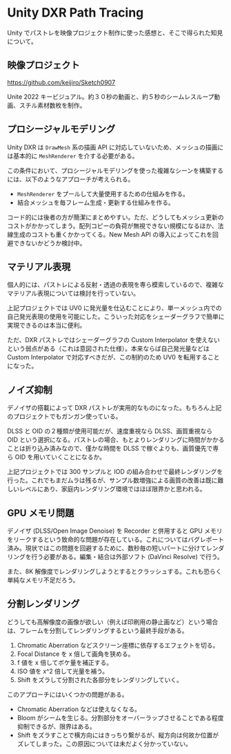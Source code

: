 # Unity DXR Path Tracing

Unity でパストレを映像プロジェクト制作に使った感想と、そこで得られた知見について。

## 映像プロジェクト

https://github.com/keijiro/Sketch0907

Unite 2022 キービジュアル。約３０秒の動画と、約５秒のシームレスループ動画、スチル素材数枚を制作。

## プロシージャルモデリング

Unity DXR は `DrawMesh` 系の描画 API に対応していないため、メッシュの描画には基本的に `MeshRenderer` を介する必要がある。

この条件において、プロシージャルモデリングを使った複雑なシーンを構築するには、以下のようなアプローチが考えられる。

- `MeshRenderer` をプールして大量使用するための仕組みを作る。
- 結合メッシュを毎フレーム生成・更新する仕組みを作る。

コード的には後者の方が簡潔にまとめやすい。ただ、どうしてもメッシュ更新のコストがかかってしまう。配列コピーの負荷が無視できない規模になるほか、法線生成のコストも重くかかってくる。New Mesh API の導入によってこれを回避できないかどうか検討中。

## マテリアル表現

個人的には、パストレによる反射・透過の表現を専ら模索しているので、複雑なマテリアル表現については検討を行っていない。

上記プロジェクトでは UV0 に発光量を仕込むことにより、単一メッシュ内での自己発光表現の使用を可能にした。こういった対応をシェーダーグラフで簡単に実現できるのは本当に便利。

ただ、DXR パストレではシェーダーグラフの Custom Interpolator を使えないという弱点がある（これは意図された仕様）。本来ならば自己発光量などは Custom Interpolator で対応すべきだが、この制約のため UV0 を転用することになった。

## ノイズ抑制

デノイザの搭載によって DXR パストレが実用的なものになった。もちろん上記のプロジェクトでもガンガン使っている。

DLSS と OID の２種類が使用可能だが、速度重視なら DLSS、画質重視なら OID という選択になる。パストレの場合、もとよりレンダリングに時間がかかることは折り込み済みなので、僅かな時間を DLSS で稼ぐよりも、画質優先で専ら OID を用いていくことになるか。

上記プロジェクトでは 300 サンプルと IOD の組み合わせで最終レンダリングを行った。これでもまだムラは残るが、サンプル数増強による画質の改善は既に難しいレベルにあり、家庭内レンダリング環境ではほぼ限界かと思われる。

## GPU メモリ問題

デノイザ (DLSS/Open Image Denoise) を Recorder と併用すると GPU メモリをリークするという致命的な問題が存在している。これについてはバグレポート済み。現状ではこの問題を回避するために、数秒毎の短いパートに分けてレンダリングを行う必要がある。編集・結合は外部ソフト (DaVinci Resolve) で行う。

また、8K 解像度でレンダリングしようとするとクラッシュする。これも恐らく単純なメモリ不足だろう。

## 分割レンダリング

どうしても高解像度の画像が欲しい（例えば印刷用の静止画など）という場合は、フレームを分割してレンダリングするという最終手段がある。

1. Chromatic Aberration などスクリーン座標に依存するエフェクトを切る。
1. Focal Distance を x 倍して画角を狭める。
1. f 値を x 倍してボケ量を補正する。
1. ISO 値を x^2 倍して光量を補う。
1. Shift をズラして分割された各部分をレンダリングしていく。

このアプローチにはいくつかの問題がある。

- Chromatic Aberration などは使えなくなる。
- Bloom がシームを生じる。分割部分をオーバーラップさせることである程度抑制できるが、限界はある。
- Shift をズラすことで横方向にはきっちり繋がるが、縦方向は何故か位置がズレてしまった。この原因については未だよく分かっていない。
